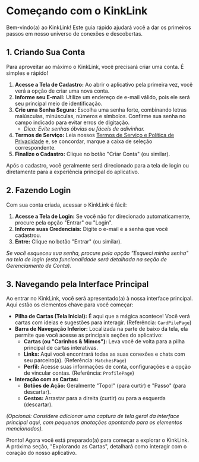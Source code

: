 # Começando com o KinkLink

Bem-vindo(a) ao KinkLink! Este guia rápido ajudará você a dar os primeiros passos em nosso universo de conexões e descobertas.

## 1. Criando Sua Conta

Para aproveitar ao máximo o KinkLink, você precisará criar uma conta. É simples e rápido!

1.  **Acesse a Tela de Cadastro:** Ao abrir o aplicativo pela primeira vez, você verá a opção de criar uma nova conta.
2.  **Informe seu E-mail:** Utilize um endereço de e-mail válido, pois ele será seu principal meio de identificação.
3.  **Crie uma Senha Segura:** Escolha uma senha forte, combinando letras maiúsculas, minúsculas, números e símbolos. Confirme sua senha no campo indicado para evitar erros de digitação.
    *   *Dica: Evite senhas óbvias ou fáceis de adivinhar.*
4.  **Termos de Serviço:** Leia nossos [Termos de Serviço e Política de Privacidade](09-terms-and-privacy.md) e, se concordar, marque a caixa de seleção correspondente.
5.  **Finalize o Cadastro:** Clique no botão "Criar Conta" (ou similar).

Após o cadastro, você geralmente será direcionado para a tela de login ou diretamente para a experiência principal do aplicativo.

## 2. Fazendo Login

Com sua conta criada, acessar o KinkLink é fácil:

1.  **Acesse a Tela de Login:** Se você não for direcionado automaticamente, procure pela opção "Entrar" ou "Login".
2.  **Informe suas Credenciais:** Digite o e-mail e a senha que você cadastrou.
3.  **Entre:** Clique no botão "Entrar" (ou similar).

*Se você esqueceu sua senha, procure pela opção "Esqueci minha senha" na tela de login (esta funcionalidade será detalhada na seção de Gerenciamento de Conta).*

## 3. Navegando pela Interface Principal

Ao entrar no KinkLink, você será apresentado(a) à nossa interface principal. Aqui estão os elementos chave para você começar:

*   **Pilha de Cartas (Tela Inicial):** É aqui que a mágica acontece! Você verá cartas com ideias e sugestões para interagir. (Referência: `CardPilePage`)
*   **Barra de Navegação Inferior:** Localizada na parte de baixo da tela, ela permite que você acesse as principais seções do aplicativo:
    *   **Cartas (ou "Carinhos & Mimos"):** Leva você de volta para a pilha principal de cartas interativas.
    *   **Links:** Aqui você encontrará todas as suas conexões e chats com seu parceiro(a). (Referência: `MatchesPage`)
    *   **Perfil:** Acesse suas informações de conta, configurações e a opção de vincular contas. (Referência: `ProfilePage`)
*   **Interação com as Cartas:**
    *   **Botões de Ação:** Geralmente "Topo!" (para curtir) e "Passo" (para descartar).
    *   **Gestos:** Arrastar para a direita (curtir) ou para a esquerda (descartar).

*(Opcional: Considere adicionar uma captura de tela geral da interface principal aqui, com pequenas anotações apontando para os elementos mencionados).*

Pronto! Agora você está preparado(a) para começar a explorar o KinkLink. A próxima seção, "Explorando as Cartas", detalhará como interagir com o coração do nosso aplicativo.
